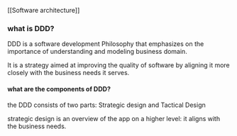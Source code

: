 [[Software architecture]]

### what is DDD?

DDD is a software development Philosophy that emphasizes on the importance of understanding and modeling business domain.

It is a strategy aimed at improving the quality of software by aligning it more closely with the business needs it serves.

#### what are the components of DDD?

the DDD consists of two parts:
Strategic design and Tactical Design

strategic design is an overview of the app on a higher level: it aligns with the business needs.

